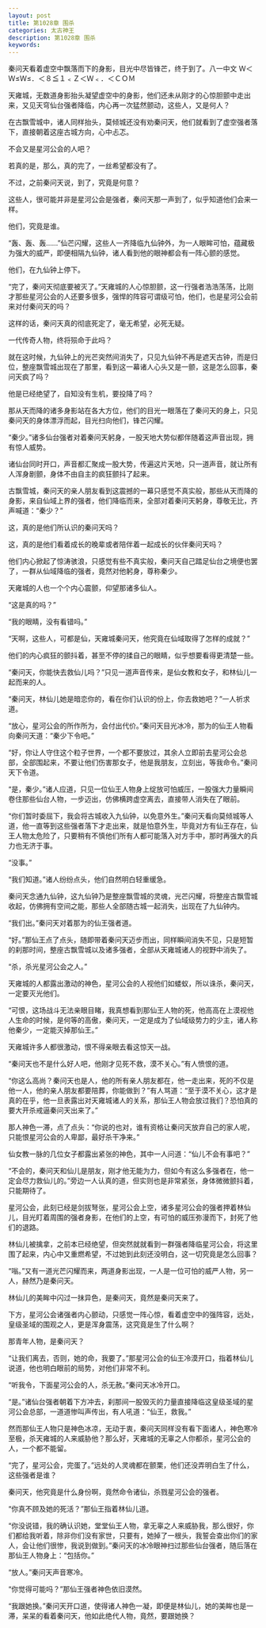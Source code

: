 ```yaml
---
layout: post
title: 第1028章 围杀
categories: 太古神王
description: 第1028章 围杀
keywords:
---
```


秦问天看着虚空中飘落而下的身影，目光中尽皆锋芒，终于到了。八一中文 Ｗ＜Ｗ≤Ｗ≤．＜８≦１﹤Ｚ＜Ｗ﹤．＜ＣＯＭ

天雍城，无数道身影抬头凝望虚空中的身影，他们还未从刚才的心惊胆颤中走出来，又见天穹仙台强者降临，内心再一次猛然颤动，这些人，又是何人？

在古飘雪城中，诸人同样抬头，莫倾城还没有劝秦问天，他们就看到了虚空强者落下，直接朝着这座古城方向，心中忐忑。

不会又是星河公会的人吧？

若真的是，那么，真的完了，一丝希望都没有了。

不过，之前秦问天说，到了，究竟是何意？

这些人，很可能并非是星河公会是强者，秦问天那一声到了，似乎知道他们会来一样。

他们，究竟是谁。

“轰、轰、轰……”仙芒闪耀，这些人一齐降临九仙钟外，为一人眼眸可怕，蕴藏极为强大的威严，即便相隔九仙钟，诸人看到他的眼神都会有一阵心颤的感觉。

他们，在九仙钟上停下。

“完了，秦问天彻底要被灭了。”天雍城的人心惊胆颤，这一行强者浩浩荡荡，比刚才那些星河公会的人还要多很多，强悍的阵容可谓级可怕，他们，也是星河公会前来对付秦问天的吗？

这样的话，秦问天真的彻底死定了，毫无希望，必死无疑。

一代传奇人物，终将殒命于此吗？

就在这时候，九仙钟上的光芒突然间消失了，只见九仙钟不再是遮天古钟，而是归位，整座飘雪城出现在了那里，看到这一幕诸人心头又是一颤，这是怎么回事，秦问天疯了吗？

他是已经绝望了，自知没有生机，要投降了吗？

那从天而降的诸多身影站在各大方位，他们的目光一眼落在了秦问天的身上，只见秦问天的身体漂浮而起，目光扫向他们，锋芒闪耀。

“秦少。”诸多仙台强者对着秦问天躬身，一股天地大势似都伴随着这声音出现，拥有惊人威势。

诸仙台同时开口，声音都汇聚成一股大势，传遍这片天地，只一道声音，就让所有人浑身剧颤，身体不由自主的疯狂颤抖了起来。

古飘雪城，秦问天的亲人朋友看到这震撼的一幕只感觉不真实般，那些从天而降的身影，来自仙域上界的强者，他们降临而来，全部对着秦问天躬身，尊敬无比，齐声喊道：“秦少？”

这，真的是他们所认识的秦问天吗？

这，真的是他们看着成长的晚辈或者陪伴着一起成长的伙伴秦问天吗？

他们内心掀起了惊涛骇浪，只感觉有些不真实般，秦问天自己踏足仙台之境便也罢了，一群从仙域降临的强者，竟然对他躬身，尊称秦少。

天雍城的人也一个个内心震颤，仰望那诸多仙人。

“这是真的吗？”

“我的眼睛，没有看错吗。”

“天啊，这些人，可都是仙，天雍城秦问天，他究竟在仙域取得了怎样的成就？”

他们的内心疯狂的颤抖着，甚至不停的揉自己的眼睛，似乎想要看得更清楚一些。

“秦问天，你能快去救仙儿吗？”只见一道声音传来，是仙女教和女子，和林仙儿一起而来的人。

“秦问天，林仙儿她是暗恋你的，看在你们认识的份上，你去救她吧？”一人祈求道。

“放心，星河公会的所作所为，会付出代价。”秦问天目光冰冷，那为的仙王人物看向秦问天道：“秦少下令吧。”

“好，你让人守住这个粒子世界，一个都不要放过，其余人立即前去星河公会总部，全部围起来，不要让他们伤害那女子，他是我朋友，立刻出，等我命令。”秦问天下令道。

“是，秦少。”诸人应道，只见一位仙王人物身上绽放可怕威压，一股强大力量瞬间卷住那些仙台人物，一步迈出，仿佛横跨虚空离去，直接带人消失在了眼前。

“你们暂时委屈下，我会将古城收入九仙钟，以免意外生。”秦问天看向莫倾城等人道，他一直等到这些强者落下才走出来，就是怕意外生，毕竟对方有仙王存在，仙王人物太危险了，只要稍有不慎他们所有人都可能落入对方手中，那时再强大的兵力也无济于事。

“没事。”

“我们知道。”诸人纷纷点头，他们自然明白轻重缓急。

秦问天念通九仙钟，这九仙钟乃是整座飘雪城的灵魂，光芒闪耀，将整座古飘雪城收起，仿佛拥有空间之能，那些人全部随古城一起消失，出现在了九仙钟内。

“我们出。”秦问天对着那为的仙王强者道。

“好。”那仙王点了点头，随即带着秦问天迈步而出，同样瞬间消失不见，只是短暂的刹那时间，整座古飘雪城以及诸多强者，全部从天雍城诸人的视野中消失了。

“杀，杀光星河公会之人。”

天雍城的人都露出激动的神色，星河公会的人视他们如蝼蚁，所以诛杀，秦问天，一定要灭光他们。

“可恨，这场战斗无法亲眼目睹，我真想看到那仙王人物的死，他高高在上漠视他人生命的时候，是何等的高傲，秦问天，一定是成为了仙域级势力的少主，诸人称他秦少，一定能灭掉那仙王。”

天雍城许多人都很激动，恨不得亲眼去看这惊天一战。

“秦问天也不是什么好人吧，他刚才见死不救，漠不关心。”有人愤恨的道。

“你这么高尚？秦问天也是人，他的所有亲人朋友都在，他一走出来，死的不仅是他一人，他的亲人朋友都要陪葬，你能做到？”有人骂道：“至于漠不关心，这才是真的在乎，他一旦表露出对天雍城诸人的关系，那仙王人物会放过我们？恐怕真的要大开杀戒逼秦问天出来了。”

那人神色一滞，点了点头：“你说的也对，谁有资格让秦问天放弃自己的家人呢，只能恨星河公会的人卑鄙，最好杀干净来。”

仙女教一脉的几位女子都露出紧张的神色，其中一人问道：“仙儿不会有事吧？”

“不会的，秦问天和仙儿是朋友，刚才他无能为力，但如今有这么多强者在，他一定会尽力救仙儿的。”旁边一人认真的道，但实则也是非常紧张，身体微微颤抖着，只能期待了。

星河公会，此刻已经是剑拔弩张，星河公会上空，诸多星河公会的强者押着林仙儿，目光盯着周围的强者身影，在他们的上空，有可怕的威压弥漫而下，封死了他们的退路。

林仙儿被擒拿，之前本已经绝望，但突然就就看到一群强者降临星河公会，将这里围了起来，内心中又重燃希望，不过她到此刻还没明白，这一切究竟是怎么回事？

“嗡。”又有一道光芒闪耀而来，两道身影出现，一人是一位可怕的威严人物，另一人，赫然乃是秦问天。

林仙儿的美眸中闪过一抹异色，是秦问天，竟然是秦问天来了。

下方，星河公会诸强者内心颤动，只感觉一阵心惊，看着虚空中的强阵容，远处，皇级圣域的围观之人，更是浑身震荡，这究竟是生了什么啊？

那青年人物，是秦问天？

“让我们离去，否则，她的命，我要了。”那星河公会的仙王冷漠开口，指着林仙儿说道，他也明白眼前的局势，对他们非常不利。

“听我令，下面星河公会的人，杀无赦。”秦问天冰冷开口。

“是。”诸仙台强者朝着下方冲去，刹那间一股毁灭的力量直接降临这皇级圣域的星河公会总部，一道道惨叫声传出，有人吼道：“仙王，救我。”

然而那仙王人物只是神色冰凉，无动于衷，秦问天同样没有看下面诸人，神色寒冷至极，杀天雍城的人来威胁他？那么好，天雍城的无辜之人你都杀，星河公会的人，一个都不能留。

“完了，星河公会，完蛋了。”远处的人灵魂都在颤栗，他们还没弄明白生了什么，这些强者是谁？

秦问天，他究竟是什么身份啊，竟然命令诸仙，杀戮星河公会的强者。

“你真不顾及她的死活？”那仙王指着林仙儿道。

“你没说错，我的确认识她，堂堂仙王人物，拿无辜之人来威胁我，那么很好，你们都给我听着，除非你们没有家世，只要有，她掉了一根头，我誓会查出你们的家人，会让他们很惨，我说到做到。”秦问天的冰冷眼神扫过那些仙台强者，随后落在那仙王人物身上：“包括你。”

“放人。”秦问天声音寒冷。

“你觉得可能吗？”那仙王强者神色依旧漠然。

“我跟她换。”秦问天开口道，使得诸人神色一凝，即便是林仙儿，她的美眸也是一滞，呆呆的看着秦问天，他如此绝代人物，竟然，要跟她换？
